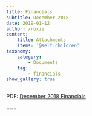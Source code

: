 ```yaml
---
title: Financials
subtitle: December 2018 
date: 2019-01-12
author: /roxie
content:
    title: Attachments
    items: '@self.children'
taxonomy:
    category: 
        - Documents
    tag: 
        - financials
show_gallery: true
---
```


PDF: [December 2018 Financials]( 2018-12-financials.pdf)

===



